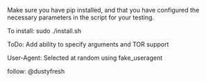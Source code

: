 Make sure you have pip installed, and that you have configured the necessary parameters in the script for your testing.

To install:
	sudo ./install.sh

ToDo:
	Add ability to specify arguments and TOR support

User-Agent:
	Selected at random using fake_useragent

follow: @dustyfresh
